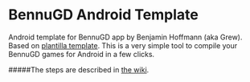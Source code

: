 # BennuGD Android Template

Android template for BennuGD app by Benjamin Hoffmann (aka Grew).
Based on [plantilla template](http://www.bennugd.org/node/192).
This is a very simple tool to compile your BennuGD games for Android in a few clicks.

#####The steps are described in [the wiki](https://github.com/BenUnikal/BennuGD-Android-Template/wiki).
